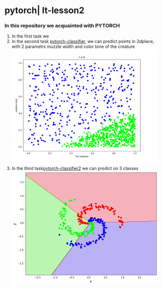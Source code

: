 # pytorch| lt-lesson2
### In this repository we acquainted with PYTORCH 
1. In the first task we  
2. In the second task [pytorch-classifier](https://github.com/olexsahka/getting-to-know-pytorch-lesson2/blob/master/pytorch-classifier.ipynb), we can predict points in 2dplace, with 2 parametrs muzzle width and color tone of the creature
![df](df.png)
3. In the third task[pytorch-classifier2](https://github.com/olexsahka/getting-to-know-pytorch-lesson2/blob/master/pytorch-classifier2.ipynb )  we  can predict on 3 classes
![df](rg.png)
